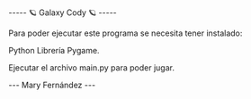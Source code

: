 ----- 🪐 Galaxy Cody 🪐 -----

Para poder ejecutar este programa se necesita tener instalado: 

Python 
Librería Pygame.

Ejecutar el archivo main.py para poder jugar.


--- Mary Fernández ---
